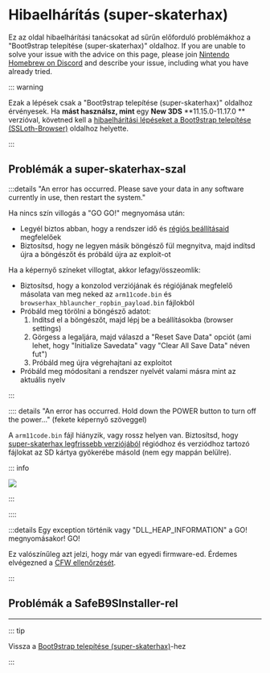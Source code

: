 # Hibaelhárítás (super-skaterhax)

Ez az oldal hibaelhárítási tanácsokat ad sűrűn előforduló problémákhoz a "Boot9strap telepítése (super-skaterhax)" oldalhoz. If you are unable to solve your issue with the advice on this page, please join [Nintendo Homebrew on Discord](https://discord.gg/MWxPgEp) and describe your issue, including what you have already tried.

::: warning

Ezak a lépések csak a "Boot9strap telepítése (super-skaterhax)" oldalhoz érvényesek. Ha **mást használsz, mint** egy **New 3DS** \*\*11.15.0-11.17.0 \*\* verzióval, követned kell a [hibaelhárítási lépéseket a Boot9strap telepítése (SSLoth-Browser)](troubleshooting-ssloth-browser) oldalhoz helyette.

:::

## Problémák a super-skaterhax-szal

:::details "An error has occurred. Please save your data in any software currently in use, then restart the system."

Ha nincs szín villogás a "GO GO!" megnyomása után:

- Legyél biztos abban, hogy a rendszer idő és [régiós beállításaid](/images/screenshots/skaterhax/skater-lang.png) megfelelőek
- Biztosítsd, hogy ne legyen másik böngésző fül megnyitva, majd indítsd újra a böngészőt és próbáld újra az exploit-ot

Ha a képernyő színeket villogtat, akkor lefagy/összeomlik:

- Biztosítsd, hogy a konzolod verziójának és régiójának megfelelő másolata van meg neked az `arm11code.bin` és `browserhax_hblauncher_ropbin_payload.bin` fájlokból
- Próbáld meg törölni a böngésző adatot:
    1. Indítsd el a böngészőt, majd lépj be a beállításokba (browser settings)
    2. Görgess a legaljára, majd válaszd a "Reset Save Data" opciót (ami lehet, hogy "Initialize Savedata" vagy "Clear All Save Data" néven fut")
    3. Próbáld meg újra végrehajtani az exploitot
- Próbáld meg módosítani a rendszer nyelvét valami másra mint az aktuális nyelv

:::

:::: details "An error has occurred. Hold down the POWER button to turn off the power..." (fekete képernyő szöveggel)

A `arm11code.bin` fájl hiányzik, vagy rossz helyen van. Biztosítsd, hogy [super-skaterhax legfrissebb verziójából](https://skater.nintendohomebrew.com/) régiódhoz és verziódhoz tartozó fájlokat az SD kártya gyökerébe másold (nem egy mappán belülre).

::: info

![](/images/screenshots/skaterhax/skater-root-layout.png)

:::

::::

:::details Egy exception történik vagy "DLL_HEAP_INFORMATION" a GO! megnyomásakor! GO!

Ez valószínűleg azt jelzi, hogy már van egyedi firmware-ed. Érdemes elvégezned a [CFW ellenőrzését](checking-for-cfw).

:::

<!--@include: ./_include/troubleshooting-khc-common.md -->

## Problémák a SafeB9SInstaller-rel

<!--@include: ./_include/troubleshooting-sb9si-bin.md -->

<!--@include: ./_include/troubleshooting-sb9si-common.md -->

<!--@include: ./_include/troubleshooting-get-help-common.md -->

---

::: tip

Vissza a [Boot9strap telepítése (super-skaterhax)](installing-boot9strap-\(super-skaterhax\))-hez

:::

<!--@include: ./_include/troubleshooting-return.md -->
